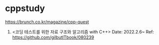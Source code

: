 # cppstudy
https://brunch.co.kr/magazine/cpp-quest

1) <코딩 테스트를 위한 자료 구조와 알고리즘 with C++>
Date: 2022.2.6~
Ref: https://github.com/gilbutITbook/080239
